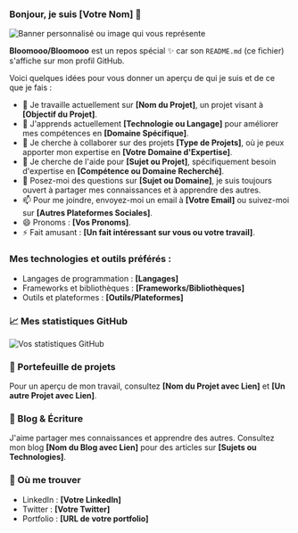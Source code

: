 ### Bonjour, je suis [Votre Nom] 👋

![Banner personnalisé ou image qui vous représente](URL_de_l'image)

**Bloomooo/Bloomooo** est un repos spécial ✨ car son `README.md` (ce fichier) s'affiche sur mon profil GitHub.

Voici quelques idées pour vous donner un aperçu de qui je suis et de ce que je fais :

- 🔭 Je travaille actuellement sur **[Nom du Projet]**, un projet visant à **[Objectif du Projet]**.
- 🌱 J'apprends actuellement **[Technologie ou Langage]** pour améliorer mes compétences en **[Domaine Spécifique]**.
- 👯 Je cherche à collaborer sur des projets **[Type de Projets]**, où je peux apporter mon expertise en **[Votre Domaine d'Expertise]**.
- 🤔 Je cherche de l'aide pour **[Sujet ou Projet]**, spécifiquement besoin d'expertise en **[Compétence ou Domaine Recherché]**.
- 💬 Posez-moi des questions sur **[Sujet ou Domaine]**, je suis toujours ouvert à partager mes connaissances et à apprendre des autres.
- 📫 Pour me joindre, envoyez-moi un email à **[Votre Email]** ou suivez-moi sur **[Autres Plateformes Sociales]**.
- 😄 Pronoms : **[Vos Pronoms]**.
- ⚡ Fait amusant : **[Un fait intéressant sur vous ou votre travail]**.

### Mes technologies et outils préférés :

- Langages de programmation : **[Langages]**
- Frameworks et bibliothèques : **[Frameworks/Bibliothèques]**
- Outils et plateformes : **[Outils/Plateformes]**

### 📈 Mes statistiques GitHub

![Vos statistiques GitHub](URL_pour_statistiques_GitHub)

### 🎨 Portefeuille de projets

Pour un aperçu de mon travail, consultez **[Nom du Projet avec Lien]** et **[Un autre Projet avec Lien]**.

### 📝 Blog & Écriture

J'aime partager mes connaissances et apprendre des autres. Consultez mon blog **[Nom du Blog avec Lien]** pour des articles sur **[Sujets ou Technologies]**.

### 💼 Où me trouver

- LinkedIn : **[Votre LinkedIn]**
- Twitter : **[Votre Twitter]**
- Portfolio : **[URL de votre portfolio]**
